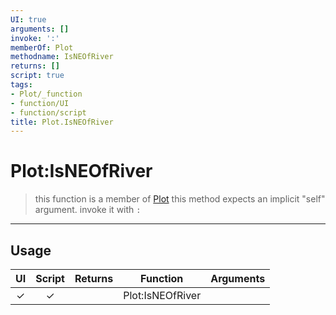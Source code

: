 ```yaml
---
UI: true
arguments: []
invoke: ':'
memberOf: Plot
methodname: IsNEOfRiver
returns: []
script: true
tags:
- Plot/_function
- function/UI
- function/script
title: Plot.IsNEOfRiver
---
```

# Plot:IsNEOfRiver
> this function is a member of [Plot](civ-6/lua/Plot.md)
> this method expects an implicit "self" argument. invoke it with `:`
-----
## Usage
|  UI | Script | Returns | Function | Arguments |
|:---:|:------:|-------:|:--------:|:---------|
|✓|✓||Plot:IsNEOfRiver||
